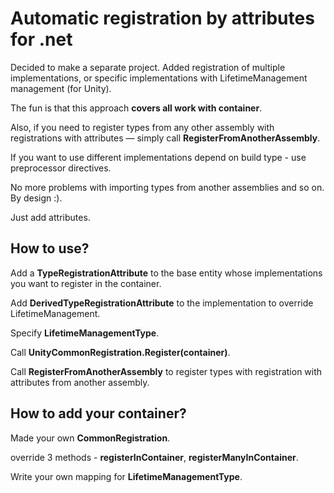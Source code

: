 # Automatic registration by attributes for .net

Decided to make a separate project. Added registration of multiple implementations, or specific implementations with LifetimeManagement management (for Unity).

The fun is that this approach **covers all work with container**.

Also, if you need to register types from any other assembly with registrations with attributes — simply call **RegisterFromAnotherAssembly**.

If you want to use different implementations depend on build type - use preprocessor directives.

No more problems with importing types from another assemblies and so on. By design :).

Just add attributes.

## How to use?

Add a **TypeRegistrationAttribute** to the base entity whose implementations you want to register in the container.

Add **DerivedTypeRegistrationAttribute** to the implementation to override LifetimeManagement.

Specify **LifetimeManagementType**.

Call **UnityCommonRegistration.Register(container)**.

Call **RegisterFromAnotherAssembly** to register types with registration with attributes from another assembly.

## How to add your container?

Made your own **CommonRegistration**.

override 3 methods - **registerInContainer**, **registerManyInContainer**.

Write your own mapping for **LifetimeManagementType**.

